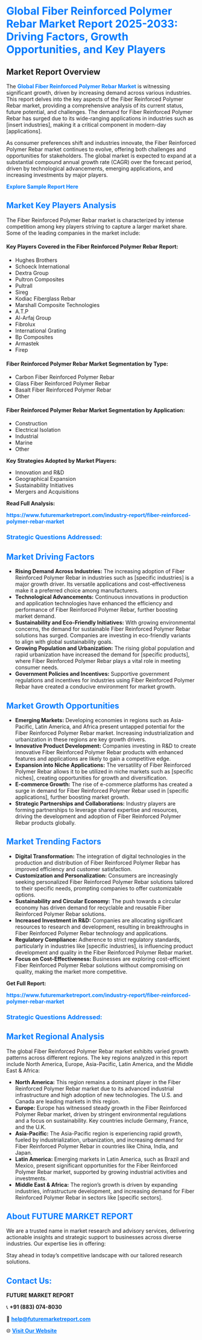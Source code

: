 <h1 style="color: #007BFF;">Global Fiber Reinforced Polymer Rebar Market Report 2025-2033: Driving Factors, Growth Opportunities, and Key Players</h1>

<section id="overview">
<h2>Market Report Overview</h2>
<p>The <a href="https://www.futuremarketreport.com/industry-report/fiber-reinforced-polymer-rebar-market" style="color: #007BFF; text-decoration: none;"><strong>Global Fiber Reinforced Polymer Rebar Market</strong></a> is witnessing significant growth, driven by increasing demand across various industries. This report delves into the key aspects of the Fiber Reinforced Polymer Rebar market, providing a comprehensive analysis of its current status, future potential, and challenges. The demand for Fiber Reinforced Polymer Rebar has surged due to its wide-ranging applications in industries such as [insert industries], making it a critical component in modern-day [applications].</p>
<p>As consumer preferences shift and industries innovate, the Fiber Reinforced Polymer Rebar market continues to evolve, offering both challenges and opportunities for stakeholders. The global market is expected to expand at a substantial compound annual growth rate (CAGR) over the forecast period, driven by technological advancements, emerging applications, and increasing investments by major players.</p>
</section>

<section id="overview">
<p><a href="https://www.futuremarketreport.com/request-sample/reportId=83826" style="color: #007BFF; text-decoration: none;"><strong>Explore Sample Report Here</strong></a></p>
</section>

<section id="key-players">
<h2 style="color: #007BFF;">Market Key Players Analysis</h2>
<p>The Fiber Reinforced Polymer Rebar market is characterized by intense competition among key players striving to capture a larger market share. Some of the leading companies in the market include:</p>
<h4>Key Players Covered in the Fiber Reinforced Polymer Rebar Report:</h4>
<ul><li>Hughes Brothers</li><li>Schoeck International</li><li>Dextra Group</li><li>Pultron Composites</li><li>Pultrall</li><li>Sireg</li><li>Kodiac Fiberglass Rebar</li><li>Marshall Composite Technologies</li><li>A.T.P</li><li>Al-Arfaj Group</li><li>Fibrolux</li><li>International Grating</li><li>Bp Composites</li><li>Armastek</li><li>Firep</li></ul>
<h4>Fiber Reinforced Polymer Rebar Market Segmentation by Type:</h4>
<ul><li>Carbon Fiber Reinforced Polymer Rebar</li><li>Glass Fiber Reinforced Polymer Rebar</li><li>Basalt Fiber Reinforced Polymer Rebar</li><li>Other</li></ul>

<h4>Fiber Reinforced Polymer Rebar Market Segmentation by Application:</h4>
<ul><li>Construction</li><li>Electrical Isolation</li><li>Industrial</li><li>Marine</li><li>Other</li></ul>
<p><strong>Key Strategies Adopted by Market Players:</strong></p>
<ul>
<li>Innovation and R&D</li>
<li>Geographical Expansion</li>
<li>Sustainability Initiatives</li>
<li>Mergers and Acquisitions</li>
</ul>
</section>

<section>
<p><strong>Read Full Analysis: </strong></p><a href="https://www.futuremarketreport.com/industry-report/fiber-reinforced-polymer-rebar-market" style="color: #007BFF; text-decoration: none;"><strong>https://www.futuremarketreport.com/industry-report/fiber-reinforced-polymer-rebar-market</strong></a>
<h3 style="color: #007BFF;">Strategic Questions Addressed:</h3>
</section>

<section id="driving-factors">
<h2 style="color: #007BFF;">Market Driving Factors</h2>
<ul>
<li><strong>Rising Demand Across Industries:</strong> The increasing adoption of Fiber Reinforced Polymer Rebar in industries such as [specific industries] is a major growth driver. Its versatile applications and cost-effectiveness make it a preferred choice among manufacturers.</li>
<li><strong>Technological Advancements:</strong> Continuous innovations in production and application technologies have enhanced the efficiency and performance of Fiber Reinforced Polymer Rebar, further boosting market demand.</li>
<li><strong>Sustainability and Eco-Friendly Initiatives:</strong> With growing environmental concerns, the demand for sustainable Fiber Reinforced Polymer Rebar solutions has surged. Companies are investing in eco-friendly variants to align with global sustainability goals.</li>
<li><strong>Growing Population and Urbanization:</strong> The rising global population and rapid urbanization have increased the demand for [specific products], where Fiber Reinforced Polymer Rebar plays a vital role in meeting consumer needs.</li>
<li><strong>Government Policies and Incentives:</strong> Supportive government regulations and incentives for industries using Fiber Reinforced Polymer Rebar have created a conducive environment for market growth.</li>
</ul>
</section>

<section id="growth-opportunities">
<h2 style="color: #007BFF;">Market Growth Opportunities</h2>
<ul>
<li><strong>Emerging Markets:</strong> Developing economies in regions such as Asia-Pacific, Latin America, and Africa present untapped potential for the Fiber Reinforced Polymer Rebar market. Increasing industrialization and urbanization in these regions are key growth drivers.</li>
<li><strong>Innovative Product Development:</strong> Companies investing in R&D to create innovative Fiber Reinforced Polymer Rebar products with enhanced features and applications are likely to gain a competitive edge.</li>
<li><strong>Expansion into Niche Applications:</strong> The versatility of Fiber Reinforced Polymer Rebar allows it to be utilized in niche markets such as [specific niches], creating opportunities for growth and diversification.</li>
<li><strong>E-commerce Growth:</strong> The rise of e-commerce platforms has created a surge in demand for Fiber Reinforced Polymer Rebar used in [specific applications], further boosting market growth.</li>
<li><strong>Strategic Partnerships and Collaborations:</strong> Industry players are forming partnerships to leverage shared expertise and resources, driving the development and adoption of Fiber Reinforced Polymer Rebar products globally.</li>
</ul>
</section>

<section id="trending-factors">
<h2 style="color: #007BFF;">Market Trending Factors</h2>
<ul>
<li><strong>Digital Transformation:</strong> The integration of digital technologies in the production and distribution of Fiber Reinforced Polymer Rebar has improved efficiency and customer satisfaction.</li>
<li><strong>Customization and Personalization:</strong> Consumers are increasingly seeking personalized Fiber Reinforced Polymer Rebar solutions tailored to their specific needs, prompting companies to offer customizable options.</li>
<li><strong>Sustainability and Circular Economy:</strong> The push towards a circular economy has driven demand for recyclable and reusable Fiber Reinforced Polymer Rebar solutions.</li>
<li><strong>Increased Investment in R&D:</strong> Companies are allocating significant resources to research and development, resulting in breakthroughs in Fiber Reinforced Polymer Rebar technology and applications.</li>
<li><strong>Regulatory Compliance:</strong> Adherence to strict regulatory standards, particularly in industries like [specific industries], is influencing product development and quality in the Fiber Reinforced Polymer Rebar market.</li>
<li><strong>Focus on Cost-Effectiveness:</strong> Businesses are exploring cost-efficient Fiber Reinforced Polymer Rebar solutions without compromising on quality, making the market more competitive.</li>
</ul>
</section>

<section>
<p><strong>Get Full Report: </strong></p><a href="https://www.futuremarketreport.com/industry-report/fiber-reinforced-polymer-rebar-market" style="color: #007BFF; text-decoration: none;"><strong>https://www.futuremarketreport.com/industry-report/fiber-reinforced-polymer-rebar-market</strong></a>
<h3 style="color: #007BFF;">Strategic Questions Addressed:</h3>
</section>


<section id="regional-analysis">
<h2 style="color: #007BFF;">Market Regional Analysis</h2>
<p>The global Fiber Reinforced Polymer Rebar market exhibits varied growth patterns across different regions. The key regions analyzed in this report include North America, Europe, Asia-Pacific, Latin America, and the Middle East & Africa:</p>
<ul>
<li><strong>North America:</strong> This region remains a dominant player in the Fiber Reinforced Polymer Rebar market due to its advanced industrial infrastructure and high adoption of new technologies. The U.S. and Canada are leading markets in this region.</li>
<li><strong>Europe:</strong> Europe has witnessed steady growth in the Fiber Reinforced Polymer Rebar market, driven by stringent environmental regulations and a focus on sustainability. Key countries include Germany, France, and the U.K.</li>
<li><strong>Asia-Pacific:</strong> The Asia-Pacific region is experiencing rapid growth, fueled by industrialization, urbanization, and increasing demand for Fiber Reinforced Polymer Rebar in countries like China, India, and Japan.</li>
<li><strong>Latin America:</strong> Emerging markets in Latin America, such as Brazil and Mexico, present significant opportunities for the Fiber Reinforced Polymer Rebar market, supported by growing industrial activities and investments.</li>
<li><strong>Middle East & Africa:</strong> The region’s growth is driven by expanding industries, infrastructure development, and increasing demand for Fiber Reinforced Polymer Rebar in sectors like [specific sectors].</li>
</ul>
</section>

<footer>
<h2 style="color: #007BFF;">About FUTURE MARKET REPORT</h2>
<p>We are a trusted name in market research and advisory services, delivering actionable insights and strategic support to businesses across diverse industries. Our expertise lies in offering:</p>

<p>Stay ahead in today’s competitive landscape with our tailored research solutions.</p>

<h2 style="color: #007BFF;">Contact Us:</h2>
<p><strong>FUTURE MARKET REPORT</strong></p>
<p>📞 <strong>+91 (883) 074-8030</strong></p>
<p>📧 <strong><a href="mailto:help@futuremarketreport.com" style="color: #007BFF;">help@futuremarketreport.com</a></strong></p>
<p>🌐 <strong><a href="https://www.futuremarketreport.com/" style="color: #007BFF;">Visit Our Website</a></strong></p>
</footer>